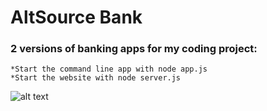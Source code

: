 # AltSource Bank
### 2 versions of banking apps for my coding project:
	*Start the command line app with node app.js
	*Start the website with node server.js

![alt text](https://static1.squarespace.com/static/553bf035e4b0462c778dfea2/553c3630e4b0bfb5914af0b8/596fab9f2e69cf17df3a903f/1500490759433/?format=1000w)
